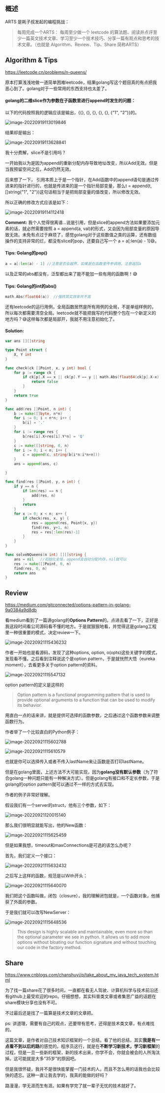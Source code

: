 ## 概述

ARTS 是耗子叔发起的编程挑战：

> 每周完成一个ARTS： 每周至少做一个 leetcode 的算法题、阅读并点评至少一篇英文技术文章、学习至少一个技术技巧、分享一篇有观点和思考的技术文章。（也就是 Algorithm、Review、Tip、Share 简称ARTS）

## Algorithm & Tips

https://leetcode.cn/problems/n-queens/

原本打算浅浅地做一道简单困难leetcode，结果golang写这个题目真的有点把我恶心到了。golang对于一些常用的东西支持也太差了。

#### golang的二维slice作为参数在子函数里进行append时发生的问题：

以下的代码按照我的逻辑应该是输出，{{}, {}, {}, {}, {}, {"1", "2"}}的。

![image-20220919113019846](https://raw.githubusercontent.com/Vikyanite/talks/main/images/image-20220919113019846.png)

结果却是输出：

![image-20220919113628841](C:\Users\vic\AppData\Roaming\Typora\typora-user-images\image-20220919113628841.png)

我十分费解，slice不是引用吗？

一开始我以为是因为append的重新分配内存导致地址改变，所以Add无效。但是当我预留空间之后，Add仍然无效。

后来想了一下， 引用本质上于是一个指针，在Add函数中的append语句是通过传进来的指针进行的，也就是传进来的是一个指针局部变量，那么t = append(t, []string{"1", "2"})这句话相当于是把局部变量的值改变，所以修改无效。

所以正确的修改方式应该是如下：

![image-20220919114112418](C:\Users\vic\AppData\Roaming\Typora\typora-user-images\image-20220919114112418.png)

**Comment:** 我个人觉得很离谱...说是引用，但是slice的append方法如果要添加元素的话，就必然需要按照 a = append(a, val)的形式，又会因为局部变量的原因导致无效。未免有点过于麻烦了，感觉golang对于这些数值之类的运算，还有数组操作的支持非常的烂，都没有slice的pop，还要自己写一个 a = a[:len(a) - 1]😅。

#### Tips: Golang的pop()

```go
a = a[:len(a) - 1] //注意是否会越界，如果是在函数里传参调用，注意返回a
```

以及正常的abs都没有，泛型都出来了能不能加一些有用的函数啊！😅

#### Tips: Golang的int的abs()

```go
math.Abs(float64(a))  //强转其实效率并不高
```

还有leetcode的运行用例，全局函数居然是所有用例的全局，不是单组样例的，所以每次都需要清空全局。leetcode就不能把我写的代码整个包在一个新定义的地方吗？😅这样每次都是局部开，我就不用注意初始化了。

#### **Solution:** 

```go
var ans [][]string

type Point struct {
	X, Y int
}

func check(ck []Point, x, y int) bool {
	for p := range ck {
		if ck[p].X == x || ck[p].Y == y || math.Abs(float64(ck[p].X-x)) == math.Abs(float64(ck[p].Y-y)) {
			return false
		}
	}
	return true
}

func add(res []Point, n int) {
	b := make([]byte, n*n)
	for i := 0; i < n*n; i++ {
		b[i] = '.'
	}
	for i := range res {
		b[res[i].X+res[i].Y*n] = 'Q'
	}
	c := make([]string, 0, n)
	for i := 0; i < n; i++ {
		c = append(c, string(b[i*n:i*n+n]))
	}
	ans = append(ans, c)

}

func find(res []Point, y, n int) {
	if y == n {
		if len(res) == n {
			add(res, n)
		}
		return
	}
	for x := 0; x < n; x++ {
		if check(res, x, y) {
			res = append(res, Point{x, y})
			find(res, y+1, n)
			res = res[:len(res)-1]
		}
	}
}

func solveNQueens(n int) [][]string {
	ans = nil	//初始化全局，append会自动分配内存，nil就可以
	res := make([]Point, 0, n)
	find(res, 0, n)
	return ans
}
```

## Review

https://medium.com/gitconnected/options-pattern-in-golang-9a0384a9d8db

看medium看到了一篇讲golang的**Options Pattern**的。点进去看了一下，正好是我这段时间看公司源码看不懂的地方。于是就狠狠地看，并觉得这是golang工程里一种很重要的模式，决定review一下。

![image-20220921115436232](https://raw.githubusercontent.com/Vikyanite/talks/main/images/image-20220921115436232.png)

作者一开始也是看源码，发现了这种options, option, o(opts)这些关键字的模式，发现看不懂。之后看到注释说这个是option pattern，于是就恍然大悟（eureka moment），去看更多关于option pattern的资料。

![image-20220921115547132](https://raw.githubusercontent.com/Vikyanite/talks/main/images/image-20220921115547132.png)

option pattern的定义是这样的

>Option pattern is a functional programming pattern that is used to provide optional arguments to a function that can be used to modify its behavior.

用直白一点的话来讲，就是提供可选择的函数参数，之后通过这个函数参数来调整函数行为。

作者举了一个比较直白的Python例子：

![image-20220921115602788](https://raw.githubusercontent.com/Vikyanite/talks/main/images/image-20220921115602788.png)

![image-20220921115610579](https://raw.githubusercontent.com/Vikyanite/talks/main/images/image-20220921115610579.png)

也就是你可以选择传入或者不传入lastName来让函数是否打印lastName。

但是在golang里面，上述方法不大可能实现，因为**golang没有默认参数**（为了符合golang一种问题只能有一种解决方式）。但是golang有接口和不定长参数，于是golang的option pattern就可以通过不一样的方式去实现。

作者的例子非常好理解。

假设我们有一个server的struct，他有三个参数，如下：

![image-20220921120015140](https://raw.githubusercontent.com/Vikyanite/talks/main/images/image-20220921120015140.png)

那么我们很明显就能写出，他的New函数：

![image-20220921115625459](https://raw.githubusercontent.com/Vikyanite/talks/main/images/image-20220921115625459.png)

但是如果我想，timeout和maxConnections是可选的该怎么办呢？

首先，我们定义一个接口：

![image-20220921115632432](https://raw.githubusercontent.com/Vikyanite/talks/main/images/image-20220921115632432.png)

之后写上这样的函数，规范是以With开头：

![image-20220921115640070](https://raw.githubusercontent.com/Vikyanite/talks/main/images/image-20220921115640070.png)

我们把这个函数叫做，闭包（closure），我的理解闭包就是，一个函数对象，他捕获了外面的参数。

于是我们就可以改写NewServer：

![image-20220921115648536](https://raw.githubusercontent.com/Vikyanite/talks/main/images/image-20220921115648536.png)

>This design is highly scalable and maintainable, even more so than the optional parameter we see in python. It allows us to add more options without bloating our function signature and without touching our code in the factory method.

## Share

https://www.cnblogs.com/chanshuyi/p/take_about_my_java_tech_system.html

为了找一篇share花了很多时间，一直都在看无人驾驶、计算机科学与技术前沿还有github上最受欢迎的repo。仔细想想，其实科普类文章或者集思广益的话题在share模块分享也没有不可。

不过最后还是找了一篇算是技术文章的文章把。

ps: 讲道理，需要有自己的观点，还要带有思考，还得是技术类文章，有点难找的。

这篇文章，是作者对自己技术知识框架的一个总结，看了他的总结，其实**我是有一点看不到以后的路**的感觉的。程序员这行，就是在**不断学习新技术，学习新框架**的过程，但是一旦一些新的框架，新的技术出来，你学不会，你就会被会的人所淘汰掉。这可能就是大多“35岁”的原因吧。

但是我很怀疑，我并不是很快能掌握一门技术的人，而且不怎么用的话我也会比较快的遗忘。这种一直让我去学的，我真的能做的好吗？

路漫漫，学无涯而生有涯。如果有学完了就一辈子无忧的技术就好了。
